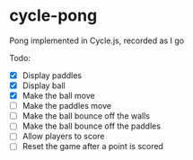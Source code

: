 # cycle-pong
Pong implemented in Cycle.js, recorded as I go

Todo:

- [x] Display paddles
- [x] Display ball
- [x] Make the ball move
- [ ] Make the paddles move
- [ ] Make the ball bounce off the walls
- [ ] Make the ball bounce off the paddles
- [ ] Allow players to score
- [ ] Reset the game after a point is scored
